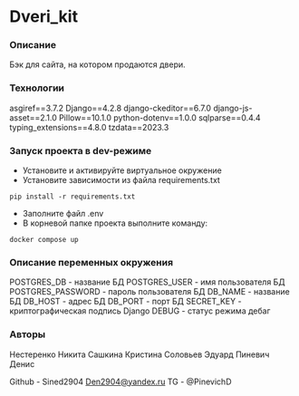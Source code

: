 # Dveri_kit

### Описание
Бэк для сайта, на котором продаются двери. 




### Технологии
asgiref==3.7.2
Django==4.2.8
django-ckeditor==6.7.0
django-js-asset==2.1.0
Pillow==10.1.0
python-dotenv==1.0.0
sqlparse==0.4.4
typing_extensions==4.8.0
tzdata==2023.3

### Запуск проекта в dev-режиме
- Установите и активируйте виртуальное окружение
- Установите зависимости из файла requirements.txt
```
pip install -r requirements.txt
``` 
- Заполните файл .env
- В корневой папке проекта выполните команду:
```
docker compose up 
```

### Описание переменных окружения
POSTGRES_DB - название БД
POSTGRES_USER - имя пользователя БД
POSTGRES_PASSWORD - пароль пользователя БД
DB_NAME - название БД
DB_HOST - адрес БД
DB_PORT - порт БД
SECRET_KEY - криптографическая подпись Django
DEBUG - статус режима дебаг


### Авторы
Нестеренко Никита
Сашкина Кристина
Соловьев Эдуард
Пиневич Денис


Github - Sined2904
Den2904@yandex.ru
TG - @PinevichD